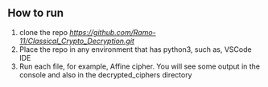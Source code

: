 ## How to run
1. clone the repo *https://github.com/Ramo-11/Classical_Crypto_Decryption.git*
2. Place the repo in any environment that has python3, such as, VSCode IDE
3. Run each file, for example, Affine cipher. You will see some output in the console and also in the decrypted_ciphers directory